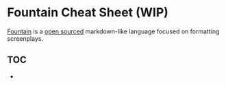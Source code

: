# Fountain Cheat Sheet (WIP)
[Fountain](fountain.io) is a [open sourced](https://github.com/nyousefi/Fountain) markdown-like language focused on formatting screenplays.


## TOC
  *
